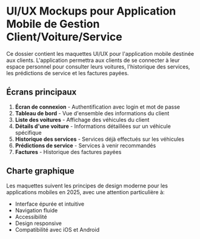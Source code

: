 # UI/UX Mockups pour Application Mobile de Gestion Client/Voiture/Service

Ce dossier contient les maquettes UI/UX pour l'application mobile destinée aux clients. L'application permettra aux clients de se connecter à leur espace personnel pour consulter leurs voitures, l'historique des services, les prédictions de service et les factures payées.

## Écrans principaux

1. **Écran de connexion** - Authentification avec login et mot de passe
2. **Tableau de bord** - Vue d'ensemble des informations du client
3. **Liste des voitures** - Affichage des véhicules du client
4. **Détails d'une voiture** - Informations détaillées sur un véhicule spécifique
5. **Historique des services** - Services déjà effectués sur les véhicules
6. **Prédictions de service** - Services à venir recommandés
7. **Factures** - Historique des factures payées

## Charte graphique

Les maquettes suivent les principes de design moderne pour les applications mobiles en 2025, avec une attention particulière à:
- Interface épurée et intuitive
- Navigation fluide
- Accessibilité
- Design responsive
- Compatibilité avec iOS et Android
